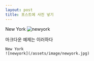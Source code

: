 ```yaml
---
layout: post
title: 포스트에 사진 넣기
---
```


New York
![newyork](/assets/image/newyork.jpg)

마크다운 예제는 이러하다

```
New York
![newyork](/assets/image/newyork.jpg)
```
